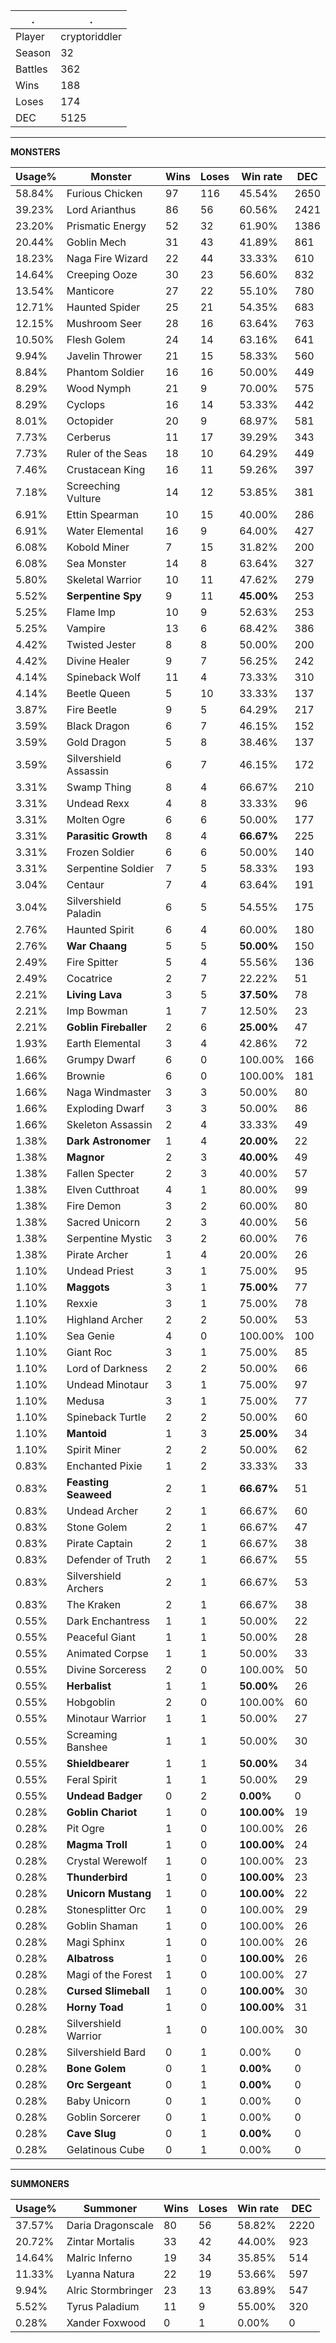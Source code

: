 .|.
|-|-
Player|cryptoriddler
Season|32
Battles|362
Wins|188
Loses|174
DEC|5125

---
**MONSTERS**

Usage%|Monster|Wins|Loses|Win rate|DEC|
-|-|-|-|-|-|
58.84%|Furious Chicken|97|116|45.54%|2650|
39.23%|Lord Arianthus|86|56|60.56%|2421|
23.20%|Prismatic Energy|52|32|61.90%|1386|
20.44%|Goblin Mech|31|43|41.89%|861|
18.23%|Naga Fire Wizard|22|44|33.33%|610|
14.64%|Creeping Ooze|30|23|56.60%|832|
13.54%|Manticore|27|22|55.10%|780|
12.71%|Haunted Spider|25|21|54.35%|683|
12.15%|Mushroom Seer|28|16|63.64%|763|
10.50%|Flesh Golem|24|14|63.16%|641|
9.94%|Javelin Thrower|21|15|58.33%|560|
8.84%|Phantom Soldier|16|16|50.00%|449|
8.29%|Wood Nymph|21|9|70.00%|575|
8.29%|Cyclops|16|14|53.33%|442|
8.01%|Octopider|20|9|68.97%|581|
7.73%|Cerberus|11|17|39.29%|343|
7.73%|Ruler of the Seas|18|10|64.29%|449|
7.46%|Crustacean King|16|11|59.26%|397|
7.18%|Screeching Vulture|14|12|53.85%|381|
6.91%|Ettin Spearman|10|15|40.00%|286|
6.91%|Water Elemental|16|9|64.00%|427|
6.08%|Kobold Miner|7|15|31.82%|200|
6.08%|Sea Monster|14|8|63.64%|327|
5.80%|Skeletal Warrior|10|11|47.62%|279|
5.52%|**Serpentine Spy**|9|11|**45.00%**|253|
5.25%|Flame Imp|10|9|52.63%|253|
5.25%|Vampire|13|6|68.42%|386|
4.42%|Twisted Jester|8|8|50.00%|200|
4.42%|Divine Healer|9|7|56.25%|242|
4.14%|Spineback Wolf|11|4|73.33%|310|
4.14%|Beetle Queen|5|10|33.33%|137|
3.87%|Fire Beetle|9|5|64.29%|217|
3.59%|Black Dragon|6|7|46.15%|152|
3.59%|Gold Dragon|5|8|38.46%|137|
3.59%|Silvershield Assassin|6|7|46.15%|172|
3.31%|Swamp Thing|8|4|66.67%|210|
3.31%|Undead Rexx|4|8|33.33%|96|
3.31%|Molten Ogre|6|6|50.00%|177|
3.31%|**Parasitic Growth**|8|4|**66.67%**|225|
3.31%|Frozen Soldier|6|6|50.00%|140|
3.31%|Serpentine Soldier|7|5|58.33%|193|
3.04%|Centaur|7|4|63.64%|191|
3.04%|Silvershield Paladin|6|5|54.55%|175|
2.76%|Haunted Spirit|6|4|60.00%|180|
2.76%|**War Chaang**|5|5|**50.00%**|150|
2.49%|Fire Spitter|5|4|55.56%|136|
2.49%|Cocatrice|2|7|22.22%|51|
2.21%|**Living Lava**|3|5|**37.50%**|78|
2.21%|Imp Bowman|1|7|12.50%|23|
2.21%|**Goblin Fireballer**|2|6|**25.00%**|47|
1.93%|Earth Elemental|3|4|42.86%|72|
1.66%|Grumpy Dwarf|6|0|100.00%|166|
1.66%|Brownie|6|0|100.00%|181|
1.66%|Naga Windmaster|3|3|50.00%|80|
1.66%|Exploding Dwarf|3|3|50.00%|86|
1.66%|Skeleton Assassin|2|4|33.33%|49|
1.38%|**Dark Astronomer**|1|4|**20.00%**|22|
1.38%|**Magnor**|2|3|**40.00%**|49|
1.38%|Fallen Specter|2|3|40.00%|57|
1.38%|Elven Cutthroat|4|1|80.00%|99|
1.38%|Fire Demon|3|2|60.00%|80|
1.38%|Sacred Unicorn|2|3|40.00%|56|
1.38%|Serpentine Mystic|3|2|60.00%|76|
1.38%|Pirate Archer|1|4|20.00%|26|
1.10%|Undead Priest|3|1|75.00%|95|
1.10%|**Maggots**|3|1|**75.00%**|77|
1.10%|Rexxie|3|1|75.00%|78|
1.10%|Highland Archer|2|2|50.00%|53|
1.10%|Sea Genie|4|0|100.00%|100|
1.10%|Giant Roc|3|1|75.00%|85|
1.10%|Lord of Darkness|2|2|50.00%|66|
1.10%|Undead Minotaur|3|1|75.00%|97|
1.10%|Medusa|3|1|75.00%|77|
1.10%|Spineback Turtle|2|2|50.00%|60|
1.10%|**Mantoid**|1|3|**25.00%**|34|
1.10%|Spirit Miner|2|2|50.00%|62|
0.83%|Enchanted Pixie|1|2|33.33%|33|
0.83%|**Feasting Seaweed**|2|1|**66.67%**|51|
0.83%|Undead Archer|2|1|66.67%|60|
0.83%|Stone Golem|2|1|66.67%|47|
0.83%|Pirate Captain|2|1|66.67%|38|
0.83%|Defender of Truth|2|1|66.67%|55|
0.83%|Silvershield Archers|2|1|66.67%|53|
0.83%|The Kraken|2|1|66.67%|38|
0.55%|Dark Enchantress|1|1|50.00%|22|
0.55%|Peaceful Giant|1|1|50.00%|28|
0.55%|Animated Corpse|1|1|50.00%|33|
0.55%|Divine Sorceress|2|0|100.00%|50|
0.55%|**Herbalist**|1|1|**50.00%**|26|
0.55%|Hobgoblin|2|0|100.00%|60|
0.55%|Minotaur Warrior|1|1|50.00%|27|
0.55%|Screaming Banshee|1|1|50.00%|30|
0.55%|**Shieldbearer**|1|1|**50.00%**|34|
0.55%|Feral Spirit|1|1|50.00%|29|
0.55%|**Undead Badger**|0|2|**0.00%**|0|
0.28%|**Goblin Chariot**|1|0|**100.00%**|19|
0.28%|Pit Ogre|1|0|100.00%|26|
0.28%|**Magma Troll**|1|0|**100.00%**|24|
0.28%|Crystal Werewolf|1|0|100.00%|23|
0.28%|**Thunderbird**|1|0|**100.00%**|23|
0.28%|**Unicorn Mustang**|1|0|**100.00%**|22|
0.28%|Stonesplitter Orc|1|0|100.00%|29|
0.28%|Goblin Shaman|1|0|100.00%|26|
0.28%|Magi Sphinx|1|0|100.00%|26|
0.28%|**Albatross**|1|0|**100.00%**|26|
0.28%|Magi of the Forest|1|0|100.00%|27|
0.28%|**Cursed Slimeball**|1|0|**100.00%**|30|
0.28%|**Horny Toad**|1|0|**100.00%**|31|
0.28%|Silvershield Warrior|1|0|100.00%|30|
0.28%|Silvershield Bard|0|1|0.00%|0|
0.28%|**Bone Golem**|0|1|**0.00%**|0|
0.28%|**Orc Sergeant**|0|1|**0.00%**|0|
0.28%|Baby Unicorn|0|1|0.00%|0|
0.28%|Goblin Sorcerer|0|1|0.00%|0|
0.28%|**Cave Slug**|0|1|**0.00%**|0|
0.28%|Gelatinous Cube|0|1|0.00%|0|

---
**SUMMONERS**

Usage%|Summoner|Wins|Loses|Win rate|DEC|
-|-|-|-|-|-|
37.57%|Daria Dragonscale|80|56|58.82%|2220|
20.72%|Zintar Mortalis|33|42|44.00%|923|
14.64%|Malric Inferno|19|34|35.85%|514|
11.33%|Lyanna Natura|22|19|53.66%|597|
9.94%|Alric Stormbringer|23|13|63.89%|547|
5.52%|Tyrus Paladium|11|9|55.00%|320|
0.28%|Xander Foxwood|0|1|0.00%|0|
